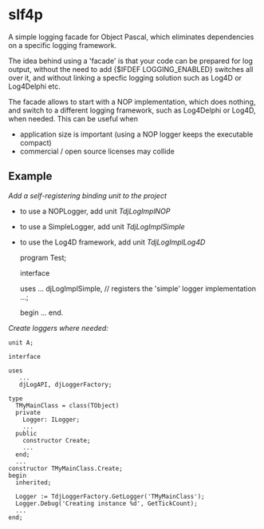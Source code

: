 # slf4p
A simple logging facade for Object Pascal, which eliminates dependencies on a specific logging framework.

The idea behind using a 'facade' is that your code can be prepared for log output, without the need to add  {$IFDEF LOGGING_ENABLED} switches all over it, and without linking a specfic logging solution such as Log4D or Log4Delphi etc.

The facade allows to start with a NOP implementation, which does nothing, and switch to a different logging framework, such as Log4Delphi or Log4D, when needed. This can be useful when

* application size is important (using a NOP logger keeps the executable compact)
* commercial / open source licenses may collide 


## Example

*Add a self-registering binding unit to the project*

* to use a NOPLogger, add unit *TdjLogImplNOP*
* to use a SimpleLogger, add unit *TdjLogImplSimple*
* to use the Log4D framework, add unit *TdjLogImplLog4D*  


    program Test;
    
    interface
    
    uses
      ...
      djLogImplSimple, // registers the 'simple' logger implementation
      ...;
      
    begin
      ...
    end.


*Create loggers where needed:*


    unit A;
    
    interface
    
    uses 
       ...
       djLogAPI, djLoggerFactory;
       
    type
      TMyMainClass = class(TObject)
      private
        Logger: ILogger;
        ...
      public
        constructor Create;
        ...
      end;
      ...
    constructor TMyMainClass.Create;
    begin
      inherited;
      
      Logger := TdjLoggerFactory.GetLogger('TMyMainClass');
      Logger.Debug('Creating instance %d', GetTickCount);
      ...
    end;
    
     
